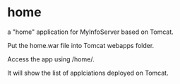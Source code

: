 # home
a "home" application for MyInfoServer based on Tomcat.

Put the home.war file into Tomcat webapps folder.

Access the app using <localhost>/home/.

It will show the list of applciations deployed on Tomcat.
